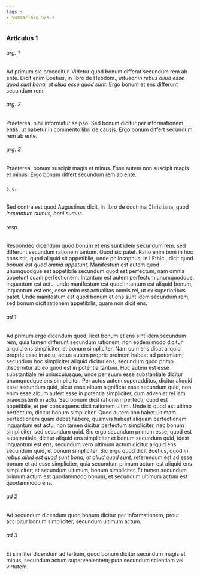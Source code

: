 ```yaml
---
tags : 
- Summa/Ia/q.5/a.1
---
```


### Articulus 1

###### arg. 1
Ad primum sic proceditur. Videtur quod bonum differat secundum rem ab ente. Dicit enim Boetius, in libro de Hebdom., *intueor in rebus aliud esse quod sunt bona, et aliud esse quod sunt*. Ergo bonum et ens differunt secundum rem.

###### arg. 2
Praeterea, nihil informatur seipso. Sed bonum dicitur per informationem entis, ut habetur in commento libri de causis. Ergo bonum differt secundum rem ab ente.

###### arg. 3
Praeterea, bonum suscipit magis et minus. Esse autem non suscipit magis et minus. Ergo bonum differt secundum rem ab ente.

###### s. c.
Sed contra est quod Augustinus dicit, in libro de doctrina Christiana, quod *inquantum sumus, boni sumus*.

###### resp.
Respondeo dicendum quod bonum et ens sunt idem secundum rem, sed differunt secundum rationem tantum. Quod sic patet. Ratio enim boni in hoc consistit, quod aliquid sit appetibile, unde philosophus, in I Ethic., dicit quod *bonum est quod omnia appetunt*. Manifestum est autem quod unumquodque est appetibile secundum quod est perfectum, nam omnia appetunt suam perfectionem. Intantum est autem perfectum unumquodque, inquantum est actu, unde manifestum est quod intantum est aliquid bonum, inquantum est ens, esse enim est actualitas omnis rei, ut ex superioribus patet. Unde manifestum est quod bonum et ens sunt idem secundum rem, sed bonum dicit rationem appetibilis, quam non dicit ens.

###### ad 1
Ad primum ergo dicendum quod, licet bonum et ens sint idem secundum rem, quia tamen differunt secundum rationem, non eodem modo dicitur aliquid ens simpliciter, et bonum simpliciter. Nam cum ens dicat aliquid proprie esse in actu; actus autem proprie ordinem habeat ad potentiam; secundum hoc simpliciter aliquid dicitur ens, secundum quod primo discernitur ab eo quod est in potentia tantum. Hoc autem est esse substantiale rei uniuscuiusque; unde per suum esse substantiale dicitur unumquodque ens simpliciter. Per actus autem superadditos, dicitur aliquid esse secundum quid, sicut esse album significat esse secundum quid, non enim esse album aufert esse in potentia simpliciter, cum adveniat rei iam praeexistenti in actu. Sed bonum dicit rationem perfecti, quod est appetibile, et per consequens dicit rationem ultimi. Unde id quod est ultimo perfectum, dicitur bonum simpliciter. Quod autem non habet ultimam perfectionem quam debet habere, quamvis habeat aliquam perfectionem inquantum est actu, non tamen dicitur perfectum simpliciter, nec bonum simpliciter, sed secundum quid. Sic ergo secundum primum esse, quod est substantiale, dicitur aliquid ens simpliciter et bonum secundum quid, idest inquantum est ens, secundum vero ultimum actum dicitur aliquid ens secundum quid, et bonum simpliciter. Sic ergo quod dicit Boetius, quod *in rebus aliud est quod sunt bona, et aliud quod sunt*, referendum est ad esse bonum et ad esse simpliciter, quia secundum primum actum est aliquid ens simpliciter; et secundum ultimum, bonum simpliciter. Et tamen secundum primum actum est quodammodo bonum, et secundum ultimum actum est quodammodo ens.

###### ad 2
Ad secundum dicendum quod bonum dicitur per informationem, prout accipitur bonum simpliciter, secundum ultimum actum.

###### ad 3
Et similiter dicendum ad tertium, quod bonum dicitur secundum magis et minus, secundum actum supervenientem; puta secundum scientiam vel virtutem.

